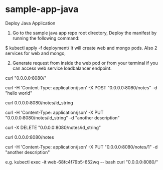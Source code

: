 # sample-app-java
Deploy Java Application
1. Go to the sample java app repo root directory, Deploy the manifest by running the following command:


$ kubectl apply -f deployment/
 It will create web and mongo pods. Also 2 services for web and mongo,


2. Generate request from inside the web pod or from your terminal if you can access web service loadbalancer endpoint.


curl "0.0.0.0:8080/"

curl -H 'Content-Type: application/json' -X POST "0.0.0.0:8080/notes" -d "hello world"

curl 0.0.0.0:8080/notes/id_string

curl -H 'Content-Type: application/json' -X PUT "0.0.0.0:8080/notes/id_string" -d "another description"

curl  -X DELETE "0.0.0.0:8080/notes/id_string"

curl 0.0.0.0:8080/notes

curl -H 'Content-Type: application/json' -X PUT "0.0.0.0:8080/notes/1" -d "another description"

e.g. kubectl exec -it web-68fc4f79b5-652wq -- bash
curl "0.0.0.0:8080/"

